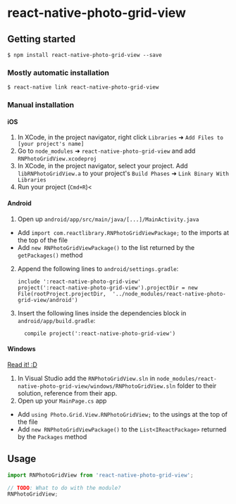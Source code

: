 
# react-native-photo-grid-view

## Getting started

`$ npm install react-native-photo-grid-view --save`

### Mostly automatic installation

`$ react-native link react-native-photo-grid-view`

### Manual installation


#### iOS

1. In XCode, in the project navigator, right click `Libraries` ➜ `Add Files to [your project's name]`
2. Go to `node_modules` ➜ `react-native-photo-grid-view` and add `RNPhotoGridView.xcodeproj`
3. In XCode, in the project navigator, select your project. Add `libRNPhotoGridView.a` to your project's `Build Phases` ➜ `Link Binary With Libraries`
4. Run your project (`Cmd+R`)<

#### Android

1. Open up `android/app/src/main/java/[...]/MainActivity.java`
  - Add `import com.reactlibrary.RNPhotoGridViewPackage;` to the imports at the top of the file
  - Add `new RNPhotoGridViewPackage()` to the list returned by the `getPackages()` method
2. Append the following lines to `android/settings.gradle`:
  	```
  	include ':react-native-photo-grid-view'
  	project(':react-native-photo-grid-view').projectDir = new File(rootProject.projectDir, 	'../node_modules/react-native-photo-grid-view/android')
  	```
3. Insert the following lines inside the dependencies block in `android/app/build.gradle`:
  	```
      compile project(':react-native-photo-grid-view')
  	```

#### Windows
[Read it! :D](https://github.com/ReactWindows/react-native)

1. In Visual Studio add the `RNPhotoGridView.sln` in `node_modules/react-native-photo-grid-view/windows/RNPhotoGridView.sln` folder to their solution, reference from their app.
2. Open up your `MainPage.cs` app
  - Add `using Photo.Grid.View.RNPhotoGridView;` to the usings at the top of the file
  - Add `new RNPhotoGridViewPackage()` to the `List<IReactPackage>` returned by the `Packages` method


## Usage
```javascript
import RNPhotoGridView from 'react-native-photo-grid-view';

// TODO: What to do with the module?
RNPhotoGridView;
```
  